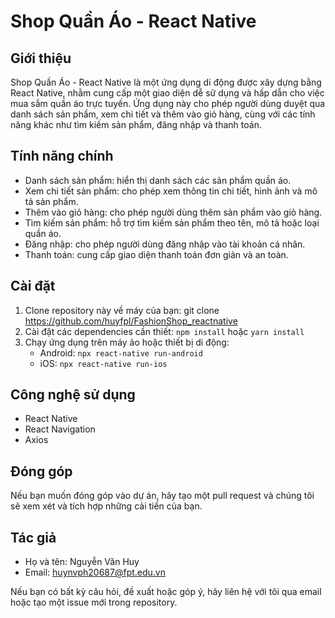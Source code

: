 # Shop Quần Áo - React Native

## Giới thiệu
Shop Quần Áo - React Native là một ứng dụng di động được xây dựng bằng React Native, nhằm cung cấp một giao diện dễ sử dụng và hấp dẫn cho việc mua sắm quần áo trực tuyến. Ứng dụng này cho phép người dùng duyệt qua danh sách sản phẩm, xem chi tiết và thêm vào giỏ hàng, cùng với các tính năng khác như tìm kiếm sản phẩm, đăng nhập và thanh toán.

## Tính năng chính
- Danh sách sản phẩm: hiển thị danh sách các sản phẩm quần áo.
- Xem chi tiết sản phẩm: cho phép xem thông tin chi tiết, hình ảnh và mô tả sản phẩm.
- Thêm vào giỏ hàng: cho phép người dùng thêm sản phẩm vào giỏ hàng.
- Tìm kiếm sản phẩm: hỗ trợ tìm kiếm sản phẩm theo tên, mô tả hoặc loại quần áo.
- Đăng nhập: cho phép người dùng đăng nhập vào tài khoản cá nhân.
- Thanh toán: cung cấp giao diện thanh toán đơn giản và an toàn.

## Cài đặt
1. Clone repository này về máy của bạn: git clone https://github.com/huyfpl/FashionShop_reactnative
2. Cài đặt các dependencies cần thiết: `npm install` hoặc `yarn install`
3. Chạy ứng dụng trên máy ảo hoặc thiết bị di động:
   - Android: `npx react-native run-android`
   - iOS: `npx react-native run-ios`

## Công nghệ sử dụng
- React Native
- React Navigation
- Axios

## Đóng góp
Nếu bạn muốn đóng góp vào dự án, hãy tạo một pull request và chúng tôi sẽ xem xét và tích hợp những cải tiến của bạn.

## Tác giả
- Họ và tên: Nguyễn Văn Huy
- Email: huynvph20687@fpt.edu.vn

Nếu bạn có bất kỳ câu hỏi, đề xuất hoặc góp ý, hãy liên hệ với  tôi qua email hoặc tạo một issue mới trong repository.
